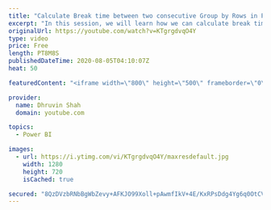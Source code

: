 ```yaml
---
title: "Calculate Break time between two consecutive Group by Rows in Power BI"
excerpt: "In this session, we will learn how we can calculate break time in Power BI. We have a real-life scenario where we have In-Out time pair for each employee throughout the day.  In order to calculate break time, we need to find difference between First Pair’s End time and Next Pair’s Start time. So, here"
originalUrl: https://youtube.com/watch?v=KTgrgdvqO4Y
type: video
price: Free
length: PT8M8S
publishedDateTime: 2020-08-05T04:10:07Z
heat: 50

featuredContent: "<iframe width=\"800\" height=\"500\" frameborder=\"0\" src=\"https://www.youtube.com/embed/KTgrgdvqO4Y\" allow=\"accelerometer; autoplay; encrypted-media; gyroscope; picture-in-picture\" allowfullscreen></iframe>"

provider:
  name: Dhruvin Shah
  domain: youtube.com

topics:
  - Power BI

images:
  - url: https://i.ytimg.com/vi/KTgrgdvqO4Y/maxresdefault.jpg
    width: 1280
    height: 720
    isCached: true

secured: "8QzDVzbRNbBgWbZevy+AFKJO99Xoll+pAwmfIkV+4E/KxRPsDdg4Yg6q0OtCVfh3Ql0EdPqLJCXSx6hOtSk5o83WKShG85EAHZVl+twAwOSeLcB9/CmS3iURXmUcm5DFOIyDVt9EN3kQcjcdcBPsAaMD5oYkpM594MJx+a1enNLwd7ja+aAApZ28Mbir8Mv/CT0Q8T1N3i9Yw2XWZaguypIaFCbppCxxA7ICsC3VSChCthGfkchNLAjWhmHdPO58PEnCB2cbnM9hv/pLobsfJtK5Pg0Kn1CJy1HDkGjWtk/oXJ0azIinScA37Ley65oFQ+SYxaXOD7CMwEeISafukgd63n0D+lQ36n/QyVyp4Q/vrlOptCtX58yzF57MF78jAkt+r0AcjKTbcYd8APpQ/W+QVc2+PjvzQt+xYcMV/Lg=;1U0th5pV9nNxXUrUCCDgVg=="
---
```



